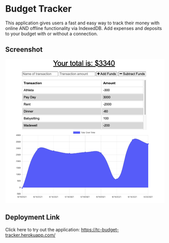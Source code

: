 # Budget Tracker
This application gives users a fast and easy way to track their money with online AND offline functionality via IndexedDB. Add expenses and deposits to your budget with or without a connection. 

## Screenshot
![Tracker](./budget-tracker.jpg)

## Deployment Link
Click here to try out the application: https://tc-budget-tracker.herokuapp.com/
